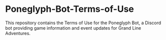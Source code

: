 # Poneglyph-Bot-Terms-of-Use
This repository contains the Terms of Use for the Poneglyph Bot, a Discord bot providing game information and event updates for Grand Line Adventures.
